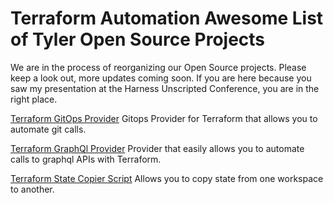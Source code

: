 # Terraform Automation Awesome List of Tyler Open Source Projects

We are in the process of reorganizing our Open Source projects. Please keep a look out, more updates coming soon. If you are here because you saw my presentation at the Harness Unscripted Conference, you are in the right place.

[Terraform GitOps Provider](https://github.com/tyler-technologies/terraform-provider-gitops)
Gitops Provider for Terraform that allows you to automate git calls.


[Terraform GraphQl Provider](https://github.com/sullivtr/terraform-provider-graphql)
Provider that easily allows you to automate calls to graphql APIs with Terraform.


[Terraform State Copier Script](https://github.com/tyler-technologies/go-tfdr)
Allows you to copy state from one workspace to another.
